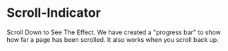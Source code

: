 # Scroll-Indicator
Scroll Down to See The Effect. We have created a "progress bar" to show how far a page has been scrolled. It also works when you scroll back up.
